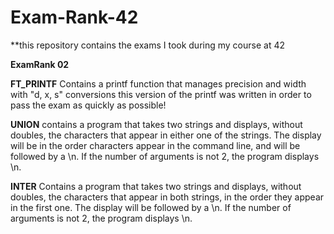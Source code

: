 # Exam-Rank-42
**this repository contains the exams I took during my course at 42

**ExamRank 02**

**FT_PRINTF**
Contains a printf function that manages precision and width with "d, x, s" conversions this version of the printf was written in order to pass the exam as quickly as possible!

**UNION**
contains a program that takes two strings and displays, without doubles, the
characters that appear in either one of the strings. The display will be in the order characters appear in the command line, and will be followed by a \n. If the number of arguments is not 2, the program displays \n.

**INTER**
Contains a program that takes two strings and displays, without doubles, the characters that appear in both strings, in the order they appear in the first one. The display will be followed by a \n. If the number of arguments is not 2, the program displays \n.
